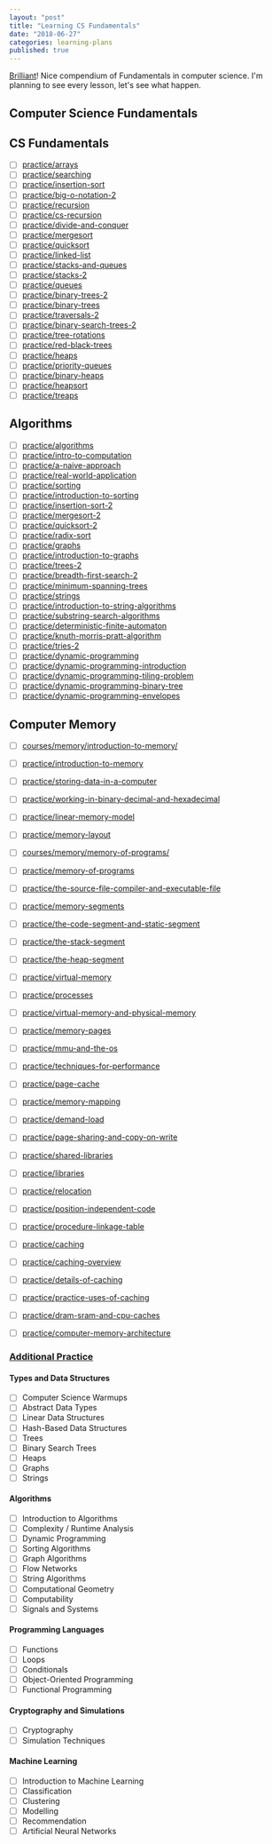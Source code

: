```yaml
---
layout: "post"
title: "Learning CS Fundamentals"
date: "2018-06-27"
categories: learning-plans
published: true
---
```


[Brilliant](https://brilliant.org)! Nice compendium of Fundamentals in computer science.
I'm planning to see every lesson, let's see what happen.

## Computer Science Fundamentals

## CS Fundamentals

- [ ] [practice/arrays](https://brilliant.org/practice/arrays/?chapter=intro-to-algorithms&p=2)
- [ ] [practice/searching](https://brilliant.org/practice/searching/?chapter=intro-to-algorithms)
- [ ] [practice/insertion-sort](https://brilliant.org/practice/insertion-sort/?chapter=intro-to-algorithms)
- [ ] [practice/big-o-notation-2](https://brilliant.org/practice/big-o-notation-2/?chapter=intro-to-algorithms)
- [ ] [practice/recursion](https://brilliant.org/practice/recursion/?chapter=recursion)
- [ ] [practice/cs-recursion](https://brilliant.org/practice/cs-recursion/?chapter=recursion)
- [ ] [practice/divide-and-conquer](https://brilliant.org/practice/divide-and-conquer/?chapter=recursion)
- [ ] [practice/mergesort](https://brilliant.org/practice/mergesort/?chapter=recursion)
- [ ] [practice/quicksort](https://brilliant.org/practice/quicksort/?chapter=recursion)
- [ ] [practice/linked-list](https://brilliant.org/practice/linked-list/?chapter=recursion)
- [ ] [practice/stacks-and-queues](https://brilliant.org/practice/stacks-and-queues/?chapter=stacks-and-queues)
- [ ] [practice/stacks-2](https://brilliant.org/practice/stacks-2/?chapter=stacks-and-queues)
- [ ] [practice/queues](https://brilliant.org/practice/queues/?chapter=stacks-and-queues)
- [ ] [practice/binary-trees-2](https://brilliant.org/practice/binary-trees-2/?chapter=binary-trees)
- [ ] [practice/binary-trees](https://brilliant.org/practice/binary-trees/?chapter=binary-trees)
- [ ] [practice/traversals-2](https://brilliant.org/practice/traversals-2/?chapter=binary-trees)
- [ ] [practice/binary-search-trees-2](https://brilliant.org/practice/binary-search-trees-2/?chapter=binary-trees)
- [ ] [practice/tree-rotations](https://brilliant.org/practice/tree-rotations/?chapter=binary-trees)
- [ ] [practice/red-black-trees](https://brilliant.org/practice/red-black-trees/?chapter=binary-trees)
- [ ] [practice/heaps](https://brilliant.org/practice/heaps/?chapter=heaps-2)
- [ ] [practice/priority-queues](https://brilliant.org/practice/priority-queues/?chapter=heaps-2)
- [ ] [practice/binary-heaps](https://brilliant.org/practice/binary-heaps/?chapter=heaps-2)
- [ ] [practice/heapsort](https://brilliant.org/practice/heapsort/?chapter=heaps-2)
- [ ] [practice/treaps](https://brilliant.org/practice/treaps/?chapter=heaps-2)

## Algorithms

- [ ] [practice/algorithms](https://brilliant.org/practice/algorithms/?chapter=algorithms)
- [ ] [practice/intro-to-computation](https://brilliant.org/practice/intro-to-computation/?chapter=algorithms)
- [ ] [practice/a-naive-approach](https://brilliant.org/practice/a-naive-approach/?chapter=algorithms)
- [ ] [practice/real-world-application](https://brilliant.org/practice/real-world-application/?chapter=algorithms)
- [ ] [practice/sorting](https://brilliant.org/practice/sorting/?chapter=sorting)
- [ ] [practice/introduction-to-sorting](https://brilliant.org/practice/introduction-to-sorting/?chapter=sorting)
- [ ] [practice/insertion-sort-2](https://brilliant.org/practice/insertion-sort-2/?chapter=sorting)
- [ ] [practice/mergesort-2](https://brilliant.org/practice/mergesort-2/?chapter=sorting)
- [ ] [practice/quicksort-2](https://brilliant.org/practice/quicksort-2/?chapter=sorting)
- [ ] [practice/radix-sort](https://brilliant.org/practice/radix-sort/?chapter=sorting)
- [ ] [practice/graphs](https://brilliant.org/practice/graphs/?chapter=graphs-2)
- [ ] [practice/introduction-to-graphs](https://brilliant.org/practice/introduction-to-graphs/?chapter=graphs-2&p=1)
- [ ] [practice/trees-2](https://brilliant.org/practice/trees-2/?chapter=graphs-2)
- [ ] [practice/breadth-first-search-2](https://brilliant.org/practice/breadth-first-search-2/?chapter=graphs-2)
- [ ] [practice/minimum-spanning-trees](https://brilliant.org/practice/minimum-spanning-trees/?chapter=graphs-2)
- [ ] [practice/strings](https://brilliant.org/practice/strings/?chapter=strings-2)
- [ ] [practice/introduction-to-string-algorithms](https://brilliant.org/practice/introduction-to-string-algorithms/?chapter=strings-2)
- [ ] [practice/substring-search-algorithms](https://brilliant.org/practice/substring-search-algorithms/?chapter=strings-2)
- [ ] [practice/deterministic-finite-automaton](https://brilliant.org/practice/deterministic-finite-automaton/?chapter=strings-2)
- [ ] [practice/knuth-morris-pratt-algorithm](https://brilliant.org/practice/knuth-morris-pratt-algorithm/?chapter=strings-2)
- [ ] [practice/tries-2](https://brilliant.org/practice/tries-2/?chapter=strings-2)
- [ ] [practice/dynamic-programming](https://brilliant.org/practice/dynamic-programming/?chapter=dynamic-programming-2)
- [ ] [practice/dynamic-programming-introduction](https://brilliant.org/practice/dynamic-programming-introduction/?chapter=dynamic-programming-2)
- [ ] [practice/dynamic-programming-tiling-problem](https://brilliant.org/practice/dynamic-programming-tiling-problem/?chapter=dynamic-programming-2)
- [ ] [practice/dynamic-programming-binary-tree](https://brilliant.org/practice/dynamic-programming-binary-tree/?chapter=dynamic-programming-2)
- [ ] [practice/dynamic-programming-envelopes](https://brilliant.org/practice/dynamic-programming-envelopes/?chapter=dynamic-programming-2&p=1)

## Computer Memory

- [ ] [courses/memory/introduction-to-memory/](https://brilliant.org/courses/memory/introduction-to-memory/)
- [ ] [practice/introduction-to-memory](https://brilliant.org/practice/introduction-to-memory/?chapter=introduction-to-memory)
- [ ] [practice/storing-data-in-a-computer](https://brilliant.org/practice/storing-data-in-a-computer/?chapter=introduction-to-memory)
- [ ] [practice/working-in-binary-decimal-and-hexadecimal](https://brilliant.org/practice/working-in-binary-decimal-and-hexadecimal/?chapter=introduction-to-memory)
- [ ] [practice/linear-memory-model](https://brilliant.org/practice/linear-memory-model/?chapter=introduction-to-memory)
- [ ] [practice/memory-layout](https://brilliant.org/practice/memory-layout/?chapter=introduction-to-memory)
- [ ] [courses/memory/memory-of-programs/](https://brilliant.org/courses/memory/memory-of-programs/)
- [ ] [practice/memory-of-programs](https://brilliant.org/practice/memory-of-programs/?chapter=memory-of-programs)
- [ ] [practice/the-source-file-compiler-and-executable-file](https://brilliant.org/practice/the-source-file-compiler-and-executable-file/?chapter=memory-of-programs)
- [ ] [practice/memory-segments](https://brilliant.org/practice/memory-segments/?chapter=memory-of-programs)
- [ ] [practice/the-code-segment-and-static-segment](https://brilliant.org/practice/the-code-segment-and-static-segment/?chapter=memory-of-programs)
- [ ] [practice/the-stack-segment](https://brilliant.org/practice/the-stack-segment/?chapter=memory-of-programs)
- [ ] [practice/the-heap-segment](https://brilliant.org/practice/the-heap-segment/?chapter=memory-of-programs)
- [ ] [practice/virtual-memory](https://brilliant.org/practice/virtual-memory/?chapter=virtual-memory)
- [ ] [practice/processes](https://brilliant.org/practice/processes/?chapter=virtual-memory)
- [ ] [practice/virtual-memory-and-physical-memory](https://brilliant.org/practice/virtual-memory-and-physical-memory/?chapter=virtual-memory)
- [ ] [practice/memory-pages](https://brilliant.org/practice/memory-pages/?chapter=virtual-memory)
- [ ] [practice/mmu-and-the-os](https://brilliant.org/practice/mmu-and-the-os/?chapter=virtual-memory)
- [ ] [practice/techniques-for-performance](https://brilliant.org/practice/techniques-for-performance/?chapter=techniques-for-performance)
- [ ] [practice/page-cache](https://brilliant.org/practice/page-cache/?chapter=techniques-for-performance)
- [ ] [practice/memory-mapping](https://brilliant.org/practice/memory-mapping/?chapter=techniques-for-performance)
- [ ] [practice/demand-load](https://brilliant.org/practice/demand-load/?chapter=techniques-for-performance)
- [ ] [practice/page-sharing-and-copy-on-write](https://brilliant.org/practice/page-sharing-and-copy-on-write/?chapter=techniques-for-performance)
- [ ] [practice/shared-libraries](https://brilliant.org/practice/shared-libraries/?chapter=shared-libraries)
- [ ] [practice/libraries](https://brilliant.org/practice/libraries/?chapter=shared-libraries)
- [ ] [practice/relocation](https://brilliant.org/practice/relocation/?chapter=shared-libraries)
- [ ] [practice/position-independent-code](https://brilliant.org/practice/position-independent-code/?chapter=shared-libraries)
- [ ] [practice/procedure-linkage-table](https://brilliant.org/practice/procedure-linkage-table/?chapter=shared-libraries)
- [ ] [practice/caching](https://brilliant.org/practice/caching/?chapter=caching)
- [ ] [practice/caching-overview](https://brilliant.org/practice/caching-overview/?chapter=caching)
- [ ] [practice/details-of-caching](https://brilliant.org/practice/details-of-caching/?chapter=caching)
- [ ] [practice/practice-uses-of-caching](https://brilliant.org/practice/practice-uses-of-caching/?chapter=caching)
- [ ] [practice/dram-sram-and-cpu-caches](https://brilliant.org/practice/dram-sram-and-cpu-caches/?chapter=caching)
- [ ] [practice/computer-memory-architecture](https://brilliant.org/practice/computer-memory-architecture/?chapter=caching)


### [Additional Practice](https://brilliant.org/computer-science/)

#### Types and Data Structures

- [ ] Computer Science Warmups
- [ ] Abstract Data Types
- [ ] Linear Data Structures
- [ ] Hash-Based Data Structures
- [ ] Trees
- [ ] Binary Search Trees
- [ ] Heaps
- [ ] Graphs
- [ ] Strings

#### Algorithms
- [ ] Introduction to Algorithms
- [ ] Complexity / Runtime Analysis
- [ ] Dynamic Programming
- [ ] Sorting Algorithms
- [ ] Graph Algorithms
- [ ] Flow Networks
- [ ] String Algorithms
- [ ] Computational Geometry
- [ ] Computability
- [ ] Signals and Systems

#### Programming Languages
- [ ] Functions
- [ ] Loops
- [ ] Conditionals
- [ ] Object-Oriented Programming
- [ ] Functional Programming

#### Cryptography and Simulations
- [ ] Cryptography
- [ ] Simulation Techniques

#### Machine Learning
- [ ] Introduction to Machine Learning
- [ ] Classification
- [ ] Clustering
- [ ] Modelling
- [ ] Recommendation
- [ ] Artificial Neural Networks
